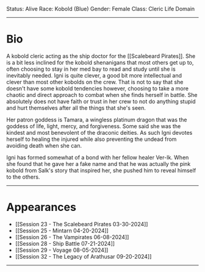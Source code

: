 Status: Alive
Race: Kobold (Blue)
Gender: Female
Class: Cleric Life Domain

---
# Bio

A kobold cleric acting as the ship doctor for the [[Scalebeard Pirates]]. She is a bit less inclined for the kobold shenanigans that most others get up to, often choosing to stay in her med bay to read and study until she is inevitably needed. Igni is quite clever, a good bit more intellectual and clever than most other kobolds on the crew. That is not to say that she doesn't have some kobold tendencies however, choosing to take a more chaotic and direct approach to combat when she finds herself in battle. She absolutely does not have faith or trust in her crew to not do anything stupid and hurt themselves after all the things that she's seen.

Her patron goddess is Tamara, a wingless platinum dragon that was the goddess of life, light, mercy, and forgiveness. Some said she was the kindest and most benevolent of the draconic deities. As such Igni devotes herself to healing the injured while also preventing the undead from avoiding death when she can. 

Igni has formed somewhat of a bond with her fellow healer Ver-Ik. When she found that he gave her a fake name and that he was actually the pink kobold from Salk's story that inspired her, she pushed him to reveal himself to the others.

---
# Appearances

- [[Session 23 - The Scalebeard Pirates 03-30-2024]]
- [[Session 25 - Mintarn 04-20-2024]]
- [[Session 26 - The Vampirates 06-08-2024]]
- [[Session 28 - Ship Battle 07-21-2024]]
- [[Session 29 - Voyage 08-05-2024]]
- [[Session 32 - The Legacy of Arathusar 09-20-2024]]

---